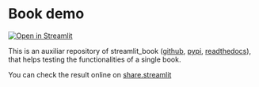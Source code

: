 # Book demo

[![Open in Streamlit][share_badge]][share_link]

This is an auxiliar repository of streamlit_book ([github](https://github.com/sebastiandres/streamlit_book), [pypi](https://pypi.org/project/streamlit-book/), [readthedocs](https://streamlit_book.readthedocs.io/)),
that helps testing the functionalities of a single book.

You can check the result online on [share.streamlit](https://share.streamlit.io/sebastiandres/stb_book_demo_v070/main)


[share_badge]: https://static.streamlit.io/badges/streamlit_badge_black_white.svg
[share_link]: https://share.streamlit.io/sebastiandres/stb_book_demo_v070/main